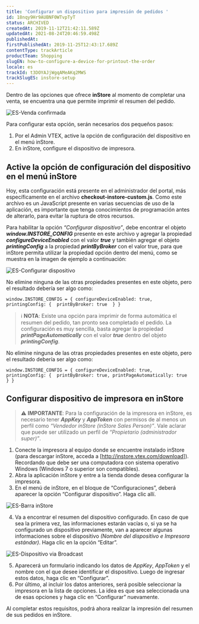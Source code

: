 ```yaml
---
title: 'Configurar un dispositivo para impresión de pedidos '
id: 18nqy9Hr9AUBNF0WTvpTyT
status: ARCHIVED
createdAt: 2019-11-12T21:42:11.589Z
updatedAt: 2021-08-24T20:46:59.498Z
publishedAt: 
firstPublishedAt: 2019-11-25T12:43:17.689Z
contentType: trackArticle
productTeam: Shopping
slugEN: how-to-configure-a-device-for-printout-the-order
locale: es
trackId: t3DOYAJjWgqAMeAKq2MWS
trackSlugES: instore-setup
---
```


Dentro de las opciones que ofrece **inStore** al momento de completar una venta, se encuentra una que permite imprimir el resumen del pedido.

![ES-Venda confirmada](https://raw.githubusercontent.com/vtexdocs/help-center-content/refs/heads/main/docs/es/tracks/instore-setup/como-configurar-un-dispositivo-para-impresion-de-pedidos_1.png)

Para configurar esta opción, serán necesarios dos pequeños pasos:
  1. Por el Admin VTEX, active la opción de configuración del dispositivo en el menú inStore.
  2. En inStore, configure el dispositivo de impresora. 

## Active la opción de configuración del dispositivo en el menú inStore

Hoy, esta configuración está presente en el administrador del portal, más específicamente en el archivo **checkout-instore-custom.js**. Como este archivo es un JavaScript presente en varias secuencias de uso de la aplicación, es importante que tenga conocimientos de programación antes de alterarlo, para evitar la ruptura de otros recursos.

Para habilitar la opción _“Configurar dispositivo”_, debe encontrar el objeto **_window.INSTORE_CONFIG_** presente en este archivo y agregar la propiedad **_configureDeviceEnabled_** con el valor **_true_** y también agregar el objeto **_printingConfig_** a la propiedad **_printByBroker_** con el valor true, para que inStore permita utilizar la propiedad opción dentro del menú, como se muestra en la imagen de ejemplo a continuación:


![ES-Configurar dispositivo](https://raw.githubusercontent.com/vtexdocs/help-center-content/refs/heads/main/docs/es/tracks/instore-setup/como-configurar-un-dispositivo-para-impresion-de-pedidos_2.png)

No elimine ninguna de las otras propiedades presentes en este objeto, pero el resultado debería ser algo como:

``window.INSTORE_CONFIG = {
configureDeviceEnabled: true,
      printingConfig: { 
            printByBroker: true 
      }
}``

>ℹ️ **NOTA**: Existe una opción para imprimir de forma automática el resumen del pedido, tan pronto sea completado el pedido. La configuración es muy sencilla, basta agregar la propiedad **<i>printPageAutomatically</i>** con el valor **<i>true</i>** dentro del objeto **<i>printingConfig</i>**.

No elimine ninguna de las otras propiedades presentes en este objeto, pero el resultado debería ser algo como:

``window.INSTORE_CONFIG = {
configureDeviceEnabled: true,
      printingConfig: { 
            printByBroker: true,
printPageAutomatically: true 
      }
}``

## Configurar dispositivo de impresora en inStore

>⚠️ **IMPORTANTE**: Para la configuración de la impresora en inStore, es necesario tener **<i>AppKey</i>** y **<i>AppToken</i>** con permisos de al menos un perfil como <i>“Vendedor inStore (inStore Sales Person)”</i>. Vale aclarar que puede ser utilizado un perfil de <i>“Propietario (administrador super)”</i>.

  1. Conecte la impresora al equipo donde se encuentre instalado inStore (para descargar inStore, acceda a [http://instore.vtex.com/download]). Recordando que debe ser una computadora con sistema operativo Windows (Windows 7 o superior son compatibles).
  2. Abra la aplicación inStore y entre a la tienda donde desea configurar la impresora.
  3. En el menú de inStore, en el bloque de “Configuraciones”, deberá aparecer la opción “Configurar dispositivo”. Haga clic allí.

![ES-Barra inStore](https://raw.githubusercontent.com/vtexdocs/help-center-content/refs/heads/main/docs/es/tracks/instore-setup/como-configurar-un-dispositivo-para-impresion-de-pedidos_3.png)

  4. Va a encontrar el resumen del dispositivo configurado. En caso de que sea la primera vez, las informaciones estarán vacías o, si ya se ha configurado un dispositivo previamente, van a aparecer algunas informaciones sobre el dispositivo _(Nombre del dispositivo e Impresora estándar)_. Haga clic en la opción “Editar”.

![ES-Dispositivo via Broadcast](https://raw.githubusercontent.com/vtexdocs/help-center-content/refs/heads/main/docs/es/tracks/instore-setup/como-configurar-un-dispositivo-para-impresion-de-pedidos_4.png)

  5. Aparecerá un formulario indicando los datos de _AppKey_,  _AppToken_ y el nombre con el que desee identificar el dispositivo. Luego de ingresar estos datos, haga clic en “Configurar”.
  6. Por último, al incluir los datos anteriores, será posible seleccionar la impresora en la lista de opciones. La idea es que sea seleccionada una de esas opciones y haga clic en “Configurar” nuevamente.

Al completar estos requisitos, podrá ahora realizar la impresión del resumen de sus pedidos en inStore. 
